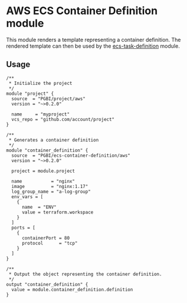 # AWS ECS Container Definition module

This module renders a template representing a container definition. The rendered template can then be used by the
[ecs-task-definition](https://registry.terraform.io/modules/PGBI/ecs-task-definition/aws/) module.

## Usage

```hcl
/**
 * Initialize the project
 */
module "project" {
  source  = "PGBI/project/aws"
  version = "~>0.2.0"

  name     = "myproject"
  vcs_repo = "github.com/account/project"
}

/**
 * Generates a container definition
 */
module "container_definition" {
  source  = "PGBI/ecs-container-definition/aws"
  version = "~>0.2.0"
  
  project = module.project

  name           = "nginx"
  image          = "nginx:1.17"
  log_group_name = "a-log-group"
  env_vars = [
    {
      name  = "ENV"
      value = terraform.workspace
    }
  ]
  ports = [
    {
      containerPort = 80
      protocol      = "tcp"
    }
  ]
}

/**
 * Output the object representing the container definition.
 */
output "container_definition" {
  value = module.container_definition.definition
}
```
